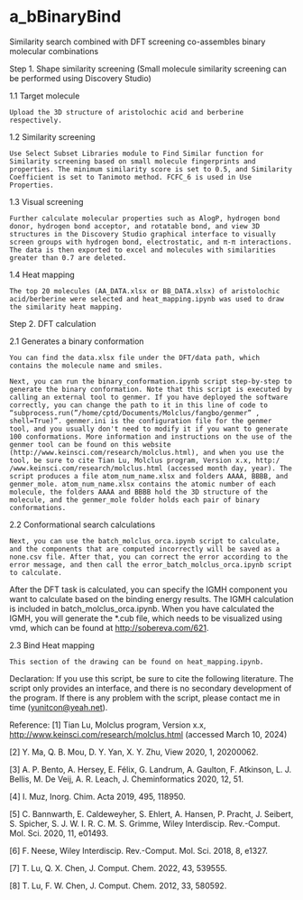# a_bBinaryBind
Similarity search combined with DFT screening co-assembles binary molecular combinations

Step 1.  Shape similarity screening (Small molecule similarity screening can be performed using Discovery Studio)

1.1 Target molecule

	Upload the 3D structure of aristolochic acid and berberine respectively.
 
1.2 Similarity screening

	Use Select Subset Libraries module to Find Similar function for Similarity screening based on small molecule fingerprints and properties. The minimum similarity score is set to 0.5, and Similarity Coefficient is set to Tanimoto method. FCFC_6 is used in Use Properties. 
 
1.3 Visual screening

	Further calculate molecular properties such as AlogP, hydrogen bond donor, hydrogen bond acceptor, and rotatable bond, and view 3D structures in the Discovery Studio graphical interface to visually screen groups with hydrogen bond, electrostatic, and π-π interactions. The data is then exported to excel and molecules with similarities greater than 0.7 are deleted.
 
1.4 Heat mapping

	The top 20 molecules (AA_DATA.xlsx or BB_DATA.xlsx) of aristolochic acid/berberine were selected and heat_mapping.ipynb was used to draw the similarity heat mapping.

Step 2. DFT calculation

2.1 Generates a binary conformation

	You can find the data.xlsx file under the DFT/data path, which contains the molecule name and smiles. 
 
	Next, you can run the binary_conformation.ipynb script step-by-step to generate the binary conformation. Note that this script is executed by calling an external tool to genmer. If you have deployed the software correctly, you can change the path to it in this line of code to “subprocess.run(”/home/cptd/Documents/Molclus/fangbo/genmer” , shell=True)”. genmer.ini is the configuration file for the genmer tool, and you usually don't need to modify it if you want to generate 100 conformations. More information and instructions on the use of the genmer tool can be found on this website (http://www.keinsci.com/research/molclus.html), and when you use the tool, be sure to cite Tian Lu, Molclus program, Version x.x, http:/ /www.keinsci.com/research/molclus.html (accessed month day, year). The script produces a file atom_num_name.xlsx and folders AAAA, BBBB, and genmer_mole. atom_num_name.xlsx contains the atomic number of each molecule, the folders AAAA and BBBB hold the 3D structure of the molecule, and the genmer_mole folder holds each pair of binary conformations.
	
2.2 Conformational search calculations

	Next, you can use the batch_molclus_orca.ipynb script to calculate, and the components that are computed incorrectly will be saved as a none.csv file. After that, you can correct the error according to the error message, and then call the error_batch_molclus_orca.ipynb script to calculate.
After the DFT task is calculated, you can specify the IGMH component you want to calculate based on the binding energy results. The IGMH calculation is included in batch_molclus_orca.ipynb. When you have calculated the IGMH, you will generate the *.cub file, which needs to be visualized using vmd, which can be found at http://sobereva.com/621.

2.3 Bind Heat mapping

	This section of the drawing can be found on heat_mapping.ipynb.


Declaration: If you use this script, be sure to cite the following literature. The script only provides an interface, and there is no secondary development of the program. If there is any problem with the script, please contact me in time (yunitcon@yeah.net).

Reference:
[1] Tian Lu, Molclus program, Version x.x, http://www.keinsci.com/research/molclus.html (accessed March 10, 2024)

[2]	Y. Ma, Q. B. Mou, D. Y. Yan, X. Y. Zhu, View 2020, 1, 20200062.

[3]	A. P. Bento, A. Hersey, E. Félix, G. Landrum, A. Gaulton, F. Atkinson, L. J. Bellis, M. De Veij, A. R. Leach, J. Cheminformatics 2020, 12, 51.

[4]	I. Muz, Inorg. Chim. Acta 2019, 495, 118950.

[5]	C. Bannwarth, E. Caldeweyher, S. Ehlert, A. Hansen, P. Pracht, J. Seibert, S. Spicher, S. J. W. I. R. C. M. S. Grimme, Wiley Interdiscip. Rev.-Comput. Mol. Sci. 2020, 11, e01493.

[6]	F. Neese, Wiley Interdiscip. Rev.-Comput. Mol. Sci. 2018, 8, e1327.

[7]	T. Lu, Q. X. Chen, J. Comput. Chem. 2022, 43, 539555.

[8]	T. Lu, F. W. Chen, J. Comput. Chem. 2012, 33, 580592.
